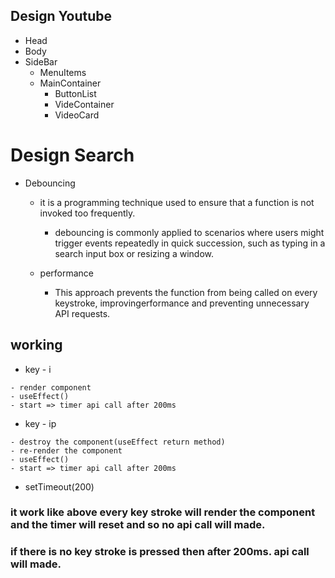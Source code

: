 ## Design Youtube

- Head
- Body
- SideBar
    - MenuItems
    - MainContainer
        - ButtonList
        - VideContainer
        - VideoCard


# Design Search
 - Debouncing
    - it is a programming technique used to ensure that a function is not invoked too frequently.
        - debouncing is commonly applied to scenarios where users might trigger events repeatedly in quick succession,
             such as typing in a search input box or resizing a window.
             
    - performance
        - This approach prevents the function from being called on every keystroke,
             improvingerformance and preventing unnecessary API requests.


## working
   - key - i

    - render component
    - useEffect()
    - start => timer api call after 200ms

   - key - ip

    - destroy the component(useEffect return method)
    - re-render the component
    - useEffect()
    - start => timer api call after 200ms
  
   - setTimeout(200)


### it work like above  every key stroke will render the component and the timer will reset and so no api call will made.
### if there is no key stroke is pressed then after 200ms. api call will made.
    
